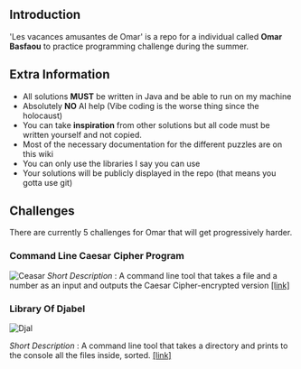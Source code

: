 ## Introduction

'Les vacances amusantes de Omar' is a repo for a individual called **Omar Basfaou** to practice programming challenge during the summer.

## Extra Information
* All solutions **MUST** be written in Java and be able to run on my machine
* Absolutely **NO** AI help (Vibe coding is the worse thing since the holocaust)
* You can take **inspiration** from other solutions but all code must be written yourself and not copied.
* Most of the necessary documentation for the different puzzles are on this wiki
* You can only use the libraries I say you can use
* Your solutions will be publicly displayed in the repo (that means you gotta use git)

## Challenges
There are currently 5 challenges for Omar that will get progressively harder.
### Command Line Caesar Cipher Program
![Ceasar](https://www.vcalc.com/attachments/ec5da14a-0956-11ee-b65f-bc764e203090/casesardecrypt.png)
*Short Description* : A command line tool that takes a file and a number as an input and outputs the Caesar Cipher-encrypted version
[[link]](https://github.com/Djalcoding/Les-vacances-amusantes-de-Omar/wiki/Caesar-Cipher-(%231))
### Library Of Djabel
![Djal](https://mywordsonwords.wordpress.com/wp-content/uploads/2015/10/mrs-beeton.jpg)

*Short Description* : A command line tool that takes a directory and prints to the console all the files inside, sorted.
[[link]](https://github.com/Djalcoding/Les-vacances-amusantes-de-Omar/wiki/The-Library-of-Djabel-(%232))
